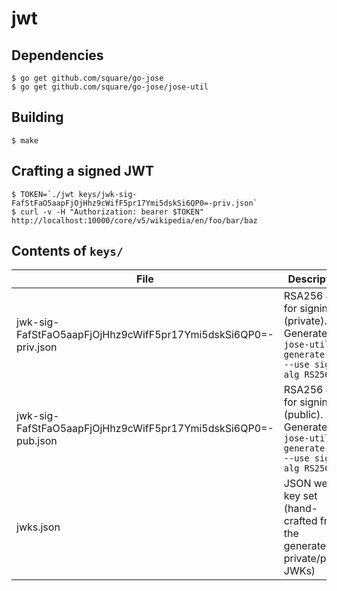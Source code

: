 jwt
===

Dependencies
------------

    $ go get github.com/square/go-jose
    $ go get github.com/square/go-jose/jose-util


Building
--------

    $ make


Crafting a signed JWT
---------------------

    $ TOKEN=`./jwt keys/jwk-sig-FafStFaO5aapFjOjHhz9cWifF5pr17Ymi5dskSi6QP0=-priv.json`
    $ curl -v -H "Authorization: bearer $TOKEN" http://localhost:10000/core/v5/wikipedia/en/foo/bar/baz


Contents of `keys/`
-------------------

| File | Description |
| ---- | ---- |
| jwk-sig-FafStFaO5aapFjOjHhz9cWifF5pr17Ymi5dskSi6QP0=-priv.json | RSA256 JWK for signing (private). Generated w/ `jose-util generate-key --use sig --alg RS256` |
| jwk-sig-FafStFaO5aapFjOjHhz9cWifF5pr17Ymi5dskSi6QP0=-pub.json | RSA256 JWK for signing (public). Generated w/ `jose-util generate-key --use sig --alg RS256` |
| jwks.json | JSON web key set (hand-crafted from the generated private/public JWKs) |
